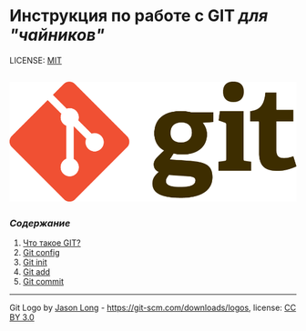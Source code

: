 # Инструкция по работе с GIT *для "чайников"*

LICENSE: [MIT](license.md)

![git-log](./assets/Git-Logo.png)
------

### *Содержание*

1. [Что такое GIT?](%D0%A7%D1%82%D0%BE%20%D1%82%D0%B0%D0%BA%D0%BE%D0%B5%20GIT.md)
2. [Git config](gitconfig.md)
3. [Git init](./gitinit.md)
4. [Git add](./gitadd.md)
5. [Git commit](./gitcommit.md)


-----

Git Logo by [Jason Long](https://en.wikipedia.org/wiki/Jason_Long) - https://git-scm.com/downloads/logos, license: [CC BY 3.0](https://creativecommons.org/licenses/by/3.0/)